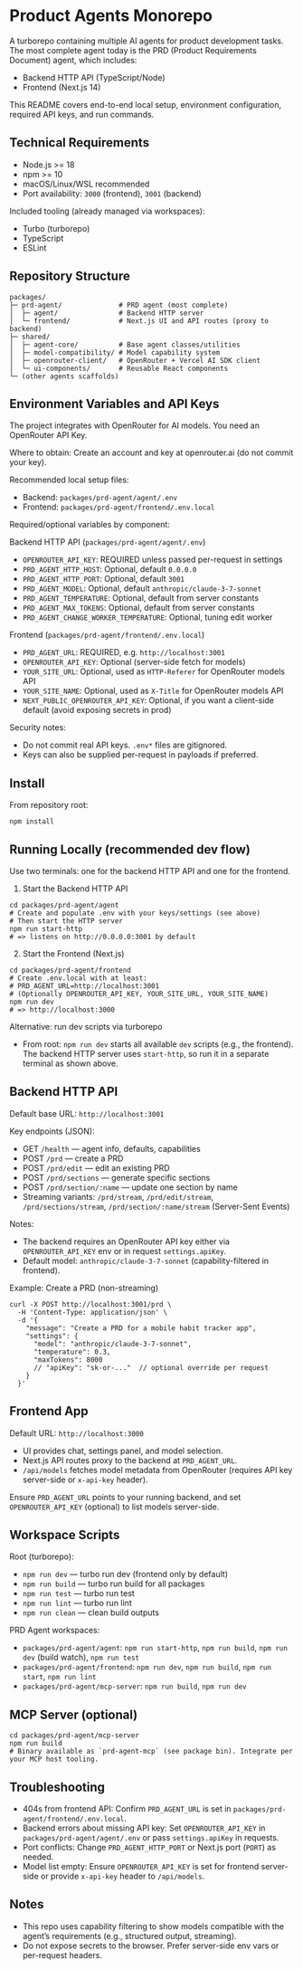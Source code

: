 # Product Agents Monorepo

A turborepo containing multiple AI agents for product development tasks. The most complete agent today is the PRD (Product Requirements Document) agent, which includes:
- Backend HTTP API (TypeScript/Node)
- Frontend (Next.js 14)

This README covers end-to-end local setup, environment configuration, required API keys, and run commands.


## Technical Requirements
- Node.js >= 18
- npm >= 10
- macOS/Linux/WSL recommended
- Port availability: `3000` (frontend), `3001` (backend)

Included tooling (already managed via workspaces):
- Turbo (turborepo)
- TypeScript
- ESLint


## Repository Structure
```
packages/
├─ prd-agent/              # PRD agent (most complete)
│  ├─ agent/               # Backend HTTP server
│  └─ frontend/            # Next.js UI and API routes (proxy to backend)
├─ shared/
│  ├─ agent-core/          # Base agent classes/utilities
│  ├─ model-compatibility/ # Model capability system
│  ├─ openrouter-client/   # OpenRouter + Vercel AI SDK client
│  └─ ui-components/       # Reusable React components
└─ (other agents scaffolds)
```


## Environment Variables and API Keys
The project integrates with OpenRouter for AI models. You need an OpenRouter API Key.

Where to obtain: Create an account and key at openrouter.ai (do not commit your key).

Recommended local setup files:
- Backend: `packages/prd-agent/agent/.env`
- Frontend: `packages/prd-agent/frontend/.env.local`

Required/optional variables by component:

Backend HTTP API (`packages/prd-agent/agent/.env`)
- `OPENROUTER_API_KEY`: REQUIRED unless passed per-request in settings
- `PRD_AGENT_HTTP_HOST`: Optional, default `0.0.0.0`
- `PRD_AGENT_HTTP_PORT`: Optional, default `3001`
- `PRD_AGENT_MODEL`: Optional, default `anthropic/claude-3-7-sonnet`
- `PRD_AGENT_TEMPERATURE`: Optional, default from server constants
- `PRD_AGENT_MAX_TOKENS`: Optional, default from server constants
- `PRD_AGENT_CHANGE_WORKER_TEMPERATURE`: Optional, tuning edit worker

Frontend (`packages/prd-agent/frontend/.env.local`)
- `PRD_AGENT_URL`: REQUIRED, e.g. `http://localhost:3001`
- `OPENROUTER_API_KEY`: Optional (server-side fetch for models)
- `YOUR_SITE_URL`: Optional, used as `HTTP-Referer` for OpenRouter models API
- `YOUR_SITE_NAME`: Optional, used as `X-Title` for OpenRouter models API
- `NEXT_PUBLIC_OPENROUTER_API_KEY`: Optional, if you want a client-side default (avoid exposing secrets in prod)

Security notes:
- Do not commit real API keys. `.env*` files are gitignored.
- Keys can also be supplied per-request in payloads if preferred.


## Install
From repository root:
```
npm install
```


## Running Locally (recommended dev flow)
Use two terminals: one for the backend HTTP API and one for the frontend.

1) Start the Backend HTTP API
```
cd packages/prd-agent/agent
# Create and populate .env with your keys/settings (see above)
# Then start the HTTP server
npm run start-http
# => listens on http://0.0.0.0:3001 by default
```

2) Start the Frontend (Next.js)
```
cd packages/prd-agent/frontend
# Create .env.local with at least:
# PRD_AGENT_URL=http://localhost:3001
# (Optionally OPENROUTER_API_KEY, YOUR_SITE_URL, YOUR_SITE_NAME)
npm run dev
# => http://localhost:3000
```

Alternative: run dev scripts via turborepo
- From root: `npm run dev` starts all available `dev` scripts (e.g., the frontend). The backend HTTP server uses `start-http`, so run it in a separate terminal as shown above.


## Backend HTTP API
Default base URL: `http://localhost:3001`

Key endpoints (JSON):
- GET `/health` — agent info, defaults, capabilities
- POST `/prd` — create a PRD
- POST `/prd/edit` — edit an existing PRD
- POST `/prd/sections` — generate specific sections
- POST `/prd/section/:name` — update one section by name
- Streaming variants: `/prd/stream`, `/prd/edit/stream`, `/prd/sections/stream`, `/prd/section/:name/stream` (Server-Sent Events)

Notes:
- The backend requires an OpenRouter API key either via `OPENROUTER_API_KEY` env or in request `settings.apiKey`.
- Default model: `anthropic/claude-3-7-sonnet` (capability-filtered in frontend).

Example: Create a PRD (non-streaming)
```
curl -X POST http://localhost:3001/prd \
  -H 'Content-Type: application/json' \
  -d '{
    "message": "Create a PRD for a mobile habit tracker app",
    "settings": {
      "model": "anthropic/claude-3-7-sonnet",
      "temperature": 0.3,
      "maxTokens": 8000
      // "apiKey": "sk-or-..."  // optional override per request
    }
  }'
```


## Frontend App
Default URL: `http://localhost:3000`

- UI provides chat, settings panel, and model selection.
- Next.js API routes proxy to the backend at `PRD_AGENT_URL`.
- `/api/models` fetches model metadata from OpenRouter (requires API key server-side or `x-api-key` header).

Ensure `PRD_AGENT_URL` points to your running backend, and set `OPENROUTER_API_KEY` (optional) to list models server-side.


## Workspace Scripts
Root (turborepo):
- `npm run dev` — turbo run dev (frontend only by default)
- `npm run build` — turbo run build for all packages
- `npm run test` — turbo run test
- `npm run lint` — turbo run lint
- `npm run clean` — clean build outputs

PRD Agent workspaces:
- `packages/prd-agent/agent`: `npm run start-http`, `npm run build`, `npm run dev` (build watch), `npm run test`
- `packages/prd-agent/frontend`: `npm run dev`, `npm run build`, `npm run start`, `npm run lint`
- `packages/prd-agent/mcp-server`: `npm run build`, `npm run dev`


## MCP Server (optional)
```
cd packages/prd-agent/mcp-server
npm run build
# Binary available as `prd-agent-mcp` (see package bin). Integrate per your MCP host tooling.
```


## Troubleshooting
- 404s from frontend API: Confirm `PRD_AGENT_URL` is set in `packages/prd-agent/frontend/.env.local`.
- Backend errors about missing API key: Set `OPENROUTER_API_KEY` in `packages/prd-agent/agent/.env` or pass `settings.apiKey` in requests.
- Port conflicts: Change `PRD_AGENT_HTTP_PORT` or Next.js port (`PORT`) as needed.
- Model list empty: Ensure `OPENROUTER_API_KEY` is set for frontend server-side or provide `x-api-key` header to `/api/models`.


## Notes
- This repo uses capability filtering to show models compatible with the agent’s requirements (e.g., structured output, streaming).
- Do not expose secrets to the browser. Prefer server-side env vars or per-request headers.

